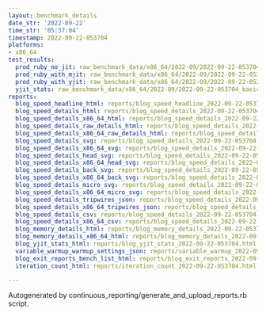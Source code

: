 ```yaml
---
layout: benchmark_details
date_str: '2022-09-22'
time_str: '05:37:04'
timestamp: 2022-09-22-053704
platforms:
- x86_64
test_results:
  prod_ruby_no_jit: raw_benchmark_data/x86_64/2022-09/2022-09-22-053704_basic_benchmark_prod_ruby_no_jit.json
  prod_ruby_with_mjit: raw_benchmark_data/x86_64/2022-09/2022-09-22-053704_basic_benchmark_prod_ruby_with_mjit.json
  prod_ruby_with_yjit: raw_benchmark_data/x86_64/2022-09/2022-09-22-053704_basic_benchmark_prod_ruby_with_yjit.json
  yjit_stats: raw_benchmark_data/x86_64/2022-09/2022-09-22-053704_basic_benchmark_yjit_stats.json
reports:
  blog_speed_headline_html: reports/blog_speed_headline_2022-09-22-053704.html
  blog_speed_details_html: reports/blog_speed_details_2022-09-22-053704.html
  blog_speed_details_x86_64_html: reports/blog_speed_details_2022-09-22-053704.x86_64.html
  blog_speed_details_raw_details_html: reports/blog_speed_details_2022-09-22-053704.raw_details.html
  blog_speed_details_x86_64_raw_details_html: reports/blog_speed_details_2022-09-22-053704.x86_64.raw_details.html
  blog_speed_details_svg: reports/blog_speed_details_2022-09-22-053704.svg
  blog_speed_details_x86_64_svg: reports/blog_speed_details_2022-09-22-053704.x86_64.svg
  blog_speed_details_head_svg: reports/blog_speed_details_2022-09-22-053704.head.svg
  blog_speed_details_x86_64_head_svg: reports/blog_speed_details_2022-09-22-053704.x86_64.head.svg
  blog_speed_details_back_svg: reports/blog_speed_details_2022-09-22-053704.back.svg
  blog_speed_details_x86_64_back_svg: reports/blog_speed_details_2022-09-22-053704.x86_64.back.svg
  blog_speed_details_micro_svg: reports/blog_speed_details_2022-09-22-053704.micro.svg
  blog_speed_details_x86_64_micro_svg: reports/blog_speed_details_2022-09-22-053704.x86_64.micro.svg
  blog_speed_details_tripwires_json: reports/blog_speed_details_2022-09-22-053704.tripwires.json
  blog_speed_details_x86_64_tripwires_json: reports/blog_speed_details_2022-09-22-053704.x86_64.tripwires.json
  blog_speed_details_csv: reports/blog_speed_details_2022-09-22-053704.csv
  blog_speed_details_x86_64_csv: reports/blog_speed_details_2022-09-22-053704.x86_64.csv
  blog_memory_details_html: reports/blog_memory_details_2022-09-22-053704.html
  blog_memory_details_x86_64_html: reports/blog_memory_details_2022-09-22-053704.x86_64.html
  blog_yjit_stats_html: reports/blog_yjit_stats_2022-09-22-053704.html
  variable_warmup_warmup_settings_json: reports/variable_warmup_2022-09-22-053704.warmup_settings.json
  blog_exit_reports_bench_list_html: reports/blog_exit_reports_2022-09-22-053704.bench_list.html
  iteration_count_html: reports/iteration_count_2022-09-22-053704.html

---
```

Autogenerated by continuous_reporting/generate_and_upload_reports.rb script.
